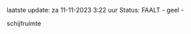 laatste update: 
za 11-11-2023  3:22   uur 
Status: FAALT - geel - 
<div class="service Y">schijfruimte</div>